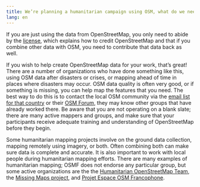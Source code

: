 ```yaml
---
title: We’re planning a humanitarian campaign using OSM, what do we need to know?
lang: en
---
```


If you are just using the data from OpenStreetMap, you only need to abide by the [license](https://www.openstreetmap.org/copyright), which explains how to credit OpenStreetMap and that if you combine other data with OSM, you need to contribute that data back as well.

If you wish to help create OpenStreetMap data for your work, that’s great! There are a number of organizations who have done something like this, using OSM data after disasters or crises, or mapping ahead of time in places where disasters may occur. OSM data quality is often very good, or if something is missing, you can help map the features that you need. The best way to do this is to contact the local OSM community via the [email list for that country](https://lists.openstreetmap.org/listinfo) or their [OSM Forum](https://community.openstreetmap.org), they may know other groups that have already worked there. Be aware that you are not operating on a blank slate; there are many active mappers and groups, and make sure that your participants receive adequate training and understanding of OpenStreetMap before they begin.

Some humanitarian mapping projects involve on the ground data collection, mapping remotely using imagery, or both. Often combining both can make sure data is complete and accurate. It is also important to work with local people during humanitarian mapping efforts. There are many examples of humanitarian mapping; OSMF does not endorse any particular group, but some active organizations are the the [Humanitarian OpenStreetMap Team](http://www.hotosm.org), the [Missing Maps project](http://www.missingmaps.org), and [Projet Espace OSM Francophone](https://projeteof.org/).